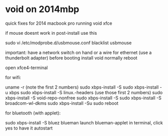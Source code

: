 # void on 2014mbp
 quick fixes for 2014 macbook pro running void xfce

if mouse doesnt work in post-install use this

sudo vi /etc/modprobe.d/usbmouse.conf
blacklist usbmouse

important: have a network switch on hand or a wire for ethernet (use a thunderbolt adapter) before booting
install void normally
reboot

open xfce4-terminal

for wifi:

uname -r (note the first 2 numbers)
sudo xbps-install -S
sudo xbps-install -u xbps
sudo xbps-install -S linux<x>.<y>-headers (use those first 2 numbers)
sudo xbps-install -S void-repo-nonfree
sudo xbps-install -S
sudo xbps-install -S broadcom-wl-dkms
sudo xbps-install -Su
sudo reboot

for bluetooth (with applet):

sudo xbps-install -S bluez blueman
launch blueman-applet in terminal, click yes to have it autostart
